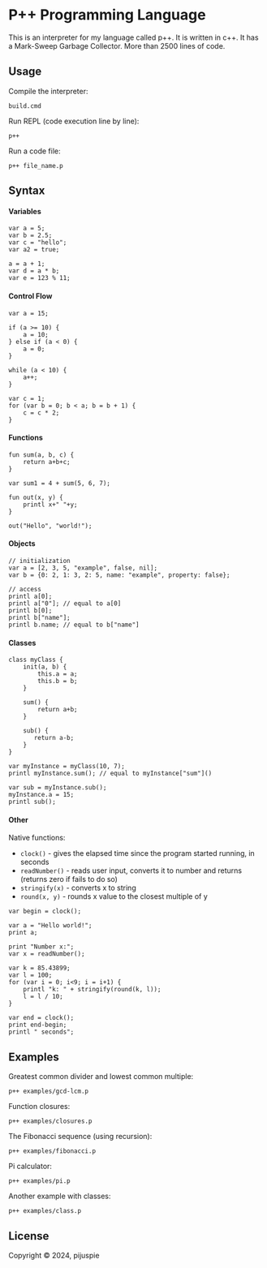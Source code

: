 # P++ Programming Language

This is an interpreter for my language called p++.
It is written in c++. It has a Mark-Sweep Garbage Collector.
More than 2500 lines of code.

## Usage

Compile the interpreter:
```
build.cmd
```
Run REPL (code execution line by line):
```
p++ 
```
Run a code file:
```
p++ file_name.p
```

## Syntax

#### Variables

```
var a = 5;
var b = 2.5;
var c = "hello";
var a2 = true;

a = a + 1;
var d = a * b;
var e = 123 % 11;
```

#### Control Flow

```
var a = 15;

if (a >= 10) {
    a = 10;
} else if (a < 0) {
    a = 0;
}

while (a < 10) {
    a++;
}

var c = 1;
for (var b = 0; b < a; b = b + 1) {
    c = c * 2;
}
```

#### Functions

```
fun sum(a, b, c) {
    return a+b+c;
}

var sum1 = 4 + sum(5, 6, 7);

fun out(x, y) {
    printl x+" "+y;
}

out("Hello", "world!");
```

#### Objects

```
// initialization
var a = [2, 3, 5, "example", false, nil];
var b = {0: 2, 1: 3, 2: 5, name: "example", property: false};

// access
printl a[0];
printl a["0"]; // equal to a[0]
printl b[0];
printl b["name"];
printl b.name; // equal to b["name"]
```

#### Classes

```
class myClass {
    init(a, b) {
        this.a = a;
        this.b = b;
    }

    sum() {
        return a+b;
    }

    sub() {
       return a-b; 
    }
}

var myInstance = myClass(10, 7);
printl myInstance.sum(); // equal to myInstance["sum"]()

var sub = myInstance.sub();
myInstance.a = 15;
printl sub();
```

#### Other

Native functions:
* `clock()` - gives the elapsed time since the program started running, in seconds
* `readNumber()` - reads user input, converts it to number and returns (returns zero if fails to do so)
* `stringify(x)` - converts x to string
* `round(x, y)` - rounds x value to the closest multiple of y

```
var begin = clock();

var a = "Hello world!";
print a;

print "Number x:";
var x = readNumber();

var k = 85.43899;
var l = 100;
for (var i = 0; i<9; i = i+1) {
    printl "k: " + stringify(round(k, l));
    l = l / 10;
}

var end = clock();
print end-begin;
printl " seconds";
```

## Examples

Greatest common divider and lowest common multiple:

```
p++ examples/gcd-lcm.p
```

Function closures:

```
p++ examples/closures.p
```

The Fibonacci sequence (using recursion):

```
p++ examples/fibonacci.p
```

Pi calculator:

```
p++ examples/pi.p
```

Another example with classes:

```
p++ examples/class.p
```

## License

Copyright © 2024, pijuspie
